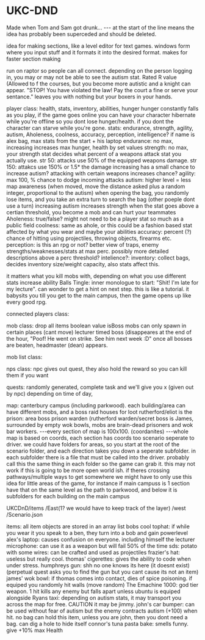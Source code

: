 # UKC-DND
Made when Tom and Sam got drunk...
--- at the start of the line means the idea has probably been superceded and should be deleted.

idea for making sections, like a level editor for text games. windows form where you input stuff and it formats it into the desired format. makes for faster section making

run on raptor so people can all connect. 
        depending on the person logging in, you may or may not be able to see the autism stat.
        Rated R value (Allowed to f the courses, but you become more autistic and a knight can appear.
        "STOP! You have violated the law! Pay the court a fine or serve your sentance." leaves you with nothing but your
        boxers in your hands. 

player class: health, stats, inventory, abilities, hunger
        hunger constantly falls as you play, if the game goes online you can have your character
                hibernate while you're offline so you dont lose hunger/health. if you dont the character
                can starve while you're gone.
        stats: endurance, strength, agility, autism, Aholeness, coolness, accuracy, perception, intelligence?
        if name is alex bag, max stats from the start + his laptop
        endurance: no max, increasing increases max hunger, health by set values
        strength: no max, your strength stat decides what percent of a weapons attack stat you actually use.
                str 50: attacks use 50% of the equipped weapons damage. str 150: attakcs use 150% or 1.5* the damage
                increasing has a small chance to increase autism? attacking with certain weapons increases chance?
        agility: max 100, % chance to dodge incoming attacks
        autism: higher level = less map awareness (when moved, move the distance asked plus a random
                integer, proportional to the autism)
                when opening the bag, you randomly lose items, and you take an extra turn to search the bag
                (other poeple dont use a turn)
                increasing autism increases strength
                when the stat goes above a certian threshold, you become a mob and can hurt your teammates
        Aholeness: true/false? might not need to be a player stat so much as a public field
        coolness: same as ahole, or this could be a fashion based stat affected by what you wear and maybe your abilities
        accuracy: percent (?) chance of hitting using projectiles, throwing objects, firearms etc.
        perception: is this an rpg or not? better view of traps, enemy strengths/weaknesses/stats at max perc. 
                possibly more detailed descriptions above a perc threshold?
        intelience?:
        inventory: collect bags, decides inventory size/weight capacity, also stats affect this.
        
        
it matters what you kill mobs with, depending on what you use different stats increase
        ability Balls Tingle: 
        inner monologue to start: "Shit! I'm late for my lecture". can wonder to get a hint on next step.
            this is like a tutorial. it babysits you till you get to the main campus, then the game opens up
            like every good rpg.
        

connected players class:

mob class: drop all items
        boolean value isBoss
        mobs can only spawn in certain places (cant move)
        lecturer timed boss (disappeares at the end of the hour, "Poof! He went on strike. See him next week :D"
        once all bosses are beaten, headmaster (dean) appears.

mob list class:

nps class: npc gives out quest, they also hold the reward so you can kill them if you want

quests: randomly generated, complete task and we'll give you x (given out by npc)
        depending on time of day, 

map: canterbury campus (including parkwood). 
        each building/area can have different mobs, and a boss
        raid houses for loot
        rutherford/eliot is the prison: area boss prison warden (rutherford warden/secret boss is James, surrounded by empty wok bowls, mobs are brain-dead prisoners and wok bar workers.
     ---every section of map is 100x100. (coordanites)
     ---whole map is based on coords, each section has coords too
        scenario seperate to driver. we could have folders for areas, so you start at the root of the scenario folder, and each direction takes you down a seperate subfolder. in each subfolder there is a file that must be called into the driver. probably call this the same thing in each folder so the game can grab it.
        this may not work if this is going to be more open world ish. if theres crossing pathways/multiple ways to get somewhere we might have to only use this idea for little areas of the game, for instance if main campuss is 1 section have that on the same level as the path to parkwood, and below it is subfolders for each building on the main campus

UKCDnD/items
      /East(1? we would have to keep track of the layer)
      /west
      /Scenario.json

items: all item objects are stored in an array list
        bobs cool tophat: if while you wear it you speak to a ben, they turn into a bob and gain powerlevel
        alex's laptop: causes confusion on everyone. including himself
        the lecturer microphone: can use it as a weapon but will fail 50% of the time
        sds: potato with some wires: can be crafted and used as projectiles
        frazier's hat: useless but really cool.
        thomas' cigerettes: gives the ability to code when under stress.
        humphreys gun: shh no one knows its here (it doesnt exist) (perpetual quest asks you to find the gun but you cant cause its not an item)
        james' wok bowl: if thomas comes into contact, dies of spice poisoning. if equiped you randomly hit walls (move random)
        The Emachine 1000: god tier weapon. 1 hit kills any enemy but falls apart unless ubuntu is equiped alongside
        Ryans taxi: depending on autism stats, it may transport you across the map for free. CAUTION it may be jimmy.
        john's car bumper: can be used without fear of autism but the enemy contracts autism (+100) when hit. 
            no bag can hold this item, unless you are john, then you dont need a bag. can dig a hole to hide itself
        connor's tuna pasta bake: smells funny. give +10% max Health
